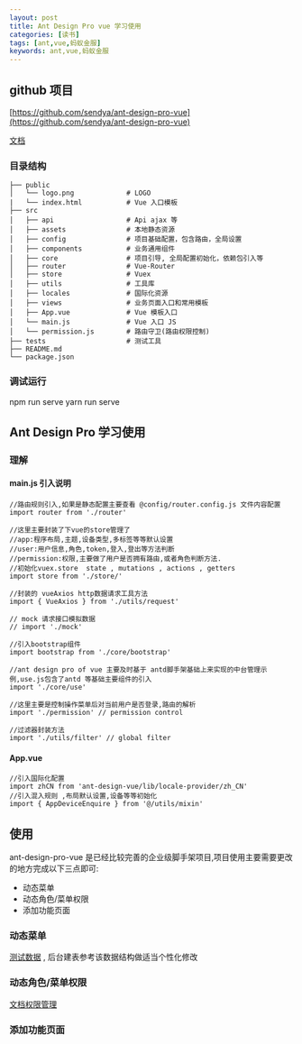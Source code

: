 ```yaml
---
layout: post
title: Ant Design Pro vue 学习使用
categories: [读书]
tags: [ant,vue,蚂蚁金服]
keywords: ant,vue,蚂蚁金服
---
```


## github 项目

[https://github.com/sendya/ant-design-pro-vue](https://github.com/sendya/ant-design-pro-vue)

[文档](pro.loacg.com/docs/getting-started)

### 目录结构

```
├── public
│   └── logo.png             # LOGO
|   └── index.html           # Vue 入口模板
├── src
│   ├── api                  # Api ajax 等
│   ├── assets               # 本地静态资源
│   ├── config               # 项目基础配置，包含路由，全局设置
│   ├── components           # 业务通用组件
│   ├── core                 # 项目引导, 全局配置初始化，依赖包引入等
│   ├── router               # Vue-Router
│   ├── store                # Vuex
│   ├── utils                # 工具库
│   ├── locales              # 国际化资源
│   ├── views                # 业务页面入口和常用模板
│   ├── App.vue              # Vue 模板入口
│   └── main.js              # Vue 入口 JS
│   └── permission.js        # 路由守卫(路由权限控制)
├── tests                    # 测试工具
├── README.md
└── package.json
```

### 调试运行 

npm run serve 
yarn run serve 



## Ant Design Pro 学习使用

### 理解

#### main.js 引入说明

```
//路由规则引入,如果是静态配置主要查看 @config/router.config.js 文件内容配置
import router from './router' 

//这里主要封装了下vue的store管理了 
//app:程序布局,主题,设备类型,多标签等等默认设置
//user:用户信息,角色,token,登入,登出等方法判断
//permission:权限,主要做了用户是否拥有路由,或者角色判断方法.
//初始化vuex.store  state , mutations , actions , getters 
import store from './store/'

//封装的 vueAxios http数据请求工具方法
import { VueAxios } from './utils/request'

// mock 请求接口模拟数据
// import './mock'

//引入bootstrap组件
import bootstrap from './core/bootstrap'

//ant design pro of vue 主要及时基于 antd脚手架基础上来实现的中台管理示例,use.js包含了antd 等基础主要组件的引入
import './core/use'

//这里主要是控制操作菜单后对当前用户是否登录,路由的解析
import './permission' // permission control

//过滤器封装方法
import './utils/filter' // global filter
```

#### App.vue 

```
//引入国际化配置
import zhCN from 'ant-design-vue/lib/locale-provider/zh_CN'
//引入混入规则 ,布局默认设置,设备等等初始化 
import { AppDeviceEnquire } from '@/utils/mixin'
```

## 使用

ant-design-pro-vue 是已经比较完善的企业级脚手架项目,项目使用主要需要更改的地方完成以下三点即可:

- 动态菜单
- 动态角色/菜单权限
- 添加功能页面

### 动态菜单

[测试数据](https://github.com/sendya/ant-design-pro-vue/blob/feature/dynamic-menu/public/dynamic-menu.json) , 后台建表参考该数据结构做适当个性化修改

### 动态角色/菜单权限 

[文档权限管理](https://pro.loacg.com/docs/authority-management)

### 添加功能页面